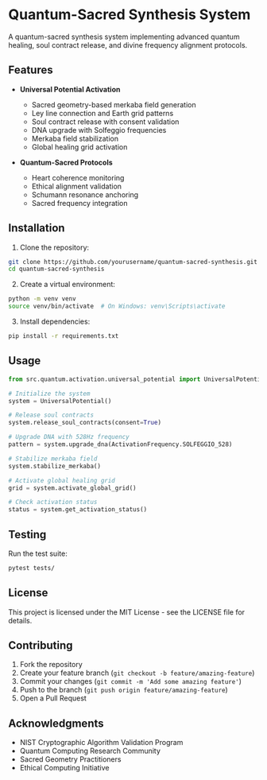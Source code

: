 # Quantum-Sacred Synthesis System

A quantum-sacred synthesis system implementing advanced quantum healing, soul contract release, and divine frequency alignment protocols.

## Features

- **Universal Potential Activation**
  - Sacred geometry-based merkaba field generation
  - Ley line connection and Earth grid patterns
  - Soul contract release with consent validation
  - DNA upgrade with Solfeggio frequencies
  - Merkaba field stabilization
  - Global healing grid activation

- **Quantum-Sacred Protocols**
  - Heart coherence monitoring
  - Ethical alignment validation
  - Schumann resonance anchoring
  - Sacred frequency integration

## Installation

1. Clone the repository:

```bash
git clone https://github.com/yourusername/quantum-sacred-synthesis.git
cd quantum-sacred-synthesis
```

2. Create a virtual environment:

```bash
python -m venv venv
source venv/bin/activate  # On Windows: venv\Scripts\activate
```

3. Install dependencies:

```bash
pip install -r requirements.txt
```

## Usage

```python
from src.quantum.activation.universal_potential import UniversalPotential

# Initialize the system
system = UniversalPotential()

# Release soul contracts
system.release_soul_contracts(consent=True)

# Upgrade DNA with 528Hz frequency
pattern = system.upgrade_dna(ActivationFrequency.SOLFEGGIO_528)

# Stabilize merkaba field
system.stabilize_merkaba()

# Activate global healing grid
grid = system.activate_global_grid()

# Check activation status
status = system.get_activation_status()
```

## Testing

Run the test suite:

```bash
pytest tests/
```

## License

This project is licensed under the MIT License - see the LICENSE file for details.

## Contributing

1. Fork the repository
2. Create your feature branch (`git checkout -b feature/amazing-feature`)
3. Commit your changes (`git commit -m 'Add some amazing feature'`)
4. Push to the branch (`git push origin feature/amazing-feature`)
5. Open a Pull Request

## Acknowledgments

- NIST Cryptographic Algorithm Validation Program
- Quantum Computing Research Community
- Sacred Geometry Practitioners
- Ethical Computing Initiative
